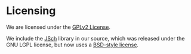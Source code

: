 Licensing
====

We are licensed under the [GPLv2 License](GPL2.md).

We include the [JSch](http://www.jcraft.com/jsch/) library in our source, which was released under the GNU LGPL license, but now uses a [BSD-style license](JSch.md).
